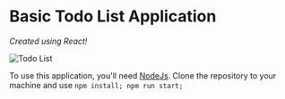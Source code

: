 # Basic Todo List Application

_Created using React!_

![Todo List](https://media.giphy.com/media/v1.Y2lkPTc5MGI3NjExMzkwaGIyZDg0czEyYTFkcHluZzZzNW40ZG9nZzlpYTI1M2kwY3UwbyZlcD12MV9pbnRlcm5hbF9naWZfYnlfaWQmY3Q9Zw/7Xedla0DlnKyOUgi5q/giphy.gif)

To use this application, you'll need [NodeJs]().
Clone the repository to your machine and use `npm install; npm run start;`
